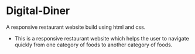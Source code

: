 # Digital-Diner
A responsive restaurant website build using html and css. 
- This is a responsive restaurant website which helps the user to navigate quickly from one category of foods to another category of foods.
